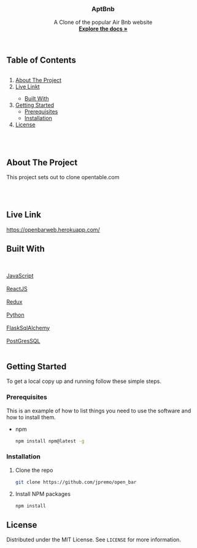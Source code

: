 <br />
<p align="center">
  <a href="https://github.com/jpremo/open_bar>
    <img src="react-app/src/components/NavBar/open_bar_logo.png" alt="Logo" width="80" height="80">
  </a>

  <h3 align="center">AptBnb</h3>

  <p align="center">
    A Clone of the popular Air Bnb website
    <br />
    <a href="https://github.com/jpremo/open_bar"><strong>Explore the docs »</strong></a>
    <br />
    <br />

  </p>
</p>

<!-- TABLE OF CONTENTS -->

  <summary><h2 style="display: inline-block">Table of Contents</h2></summary>
  <ol>
    <li>
      <a href="#about-the-project">About The Project</a>
     <li><a href="#LiveLink">Live Linkt</a></li>
      <ul>
        <li><a href="#built-with">Built With</a></li>
      </ul>
    </li>
    <li>
      <a href="#getting-started">Getting Started</a>
      <ul>
        <li><a href="#prerequisites">Prerequisites</a></li>
        <li><a href="#installation">Installation</a></li>
      </ul>
    </li>
    <li><a href="#license">License</a></li>
   
  </ol>
  
<br>
<br>

<!-- ABOUT THE PROJECT -->

## About The Project

This project sets out to clone opentable.com

<br><br/>


## Live Link

https://openbarweb.herokuapp.com/

## Built With

<br>

<p align="left">
  <a href="https://www.javascript.com/">
     JavaScript
  </a>
<br>
<br>
  <a href="https://reactjs.org/">
    ReactJS
  </a>
<br>  
<br>
    <a href="https://redux.js.org/">
    Redux
  </a>
<br>  
<br>
    <a href="https://www.python.org/">
    Python
  </a>
<br>  
 <br>
    <a href="https://flask-sqlalchemy.palletsprojects.com/en/2.x//">
    FlaskSqlAlchemy
  </a>
<br>
<br>
    <a href="https://www.postgresql.org/">
    PostGresSQL
  </a>
<br> 
<br>

<p/>

<!-- GETTING STARTED -->

## Getting Started

To get a local copy up and running follow these simple steps.

### Prerequisites

This is an example of how to list things you need to use the software and how to install them.

- npm
  ```sh
  npm install npm@latest -g
  ```

### Installation

1. Clone the repo
   ```sh
   git clone https://github.com/jpremo/open_bar
   ```
2. Install NPM packages
   ```sh
   npm install
   ```

<!-- LICENSE -->

## License

Distributed under the MIT License. See `LICENSE` for more information.

<!-- CONTACT -->

